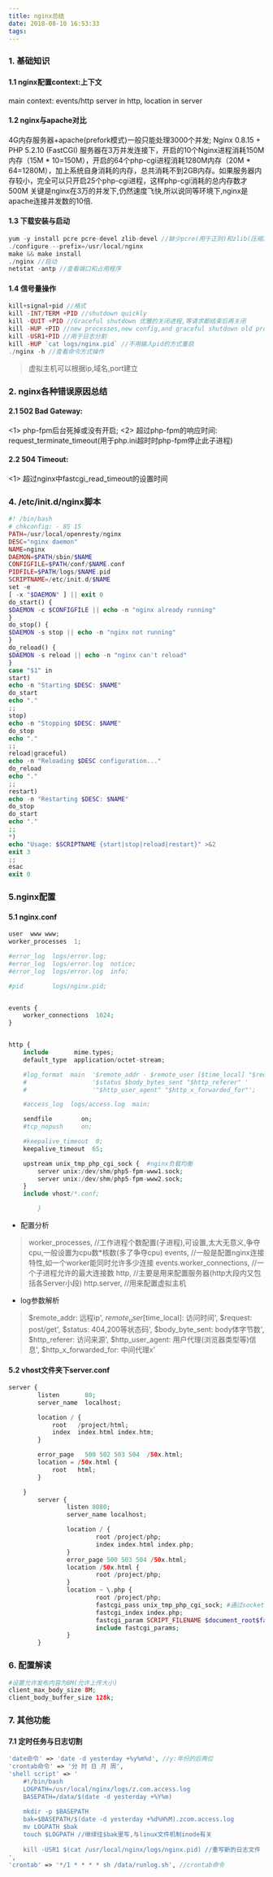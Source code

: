 ```yaml
---
title: nginx总结
date: 2018-08-10 16:53:33
tags:
---
```

### 1. 基础知识
#### 1.1 nginx配置context:上下文
main context: events/http
server in http, location in server

#### 1.2 nginx与apache对比
4G内存服务器+apache(prefork模式)一般只能处理3000个并发;
Nginx 0.8.15 + PHP 5.2.10 (FastCGI) 服务器在3万并发连接下，开启的10个Nginx进程消耗150M内存（15M \* 10=150M），开启的64个php-cgi进程消耗1280M内存（20M * 64=1280M），加上系统自身消耗的内存，总共消耗不到2GB内存。如果服务器内存较小，完全可以只开启25个php-cgi进程，这样php-cgi消耗的总内存数才500M
关键是nginx在3万的并发下,仍然速度飞快,所以说同等环境下,nginx是apache连接并发数的10倍.

#### 1.3 下载安装与启动
```php
yum -y install pcre pcre-devel zlib-devel //缺少pcre(用于正则)和zlib(压缩算法)的情况
./configure --prefix=/usr/local/nginx
make && make install
./nginx //启动
netstat -antp //查看端口和占用程序
```

#### 1.4 信号量操作
```php
kill+signal+pid //格式
kill -INT/TERM +PID //shutdown quickly
kill -QUIT +PID //Graceful shutdown 优雅的关闭进程,等请求都结束后再关闭
kill -HUP +PID //new processes,new config,and graceful shutdown old processes.
kill -USR1+PID //用于日志分割
kill -HUP `cat logs/nginx.pid` //不用输入pid的方式重启
./nginx -h //查看命令方式操作
```

> 虚拟主机可以根据ip,域名,port建立

### 2. nginx各种错误原因总结
#### 2.1 502 Bad Gateway:
<1> php-fpm后台死掉或没有开启;
<2> 超过php-fpm的响应时间: request_terminate_timeout(用于php.ini超时时php-fpm停止此子进程)

#### 2.2 504 Timeout:
<1> 超过nginx中fastcgi_read_timeout的设置时间

### 4. /etc/init.d/nginx脚本
```php
#! /bin/bash
# chkconfig: - 85 15
PATH=/usr/local/openresty/nginx
DESC="nginx daemon"
NAME=nginx
DAEMON=$PATH/sbin/$NAME
CONFIGFILE=$PATH/conf/$NAME.conf
PIDFILE=$PATH/logs/$NAME.pid
SCRIPTNAME=/etc/init.d/$NAME
set -e
[ -x "$DAEMON" ] || exit 0
do_start() {
$DAEMON -c $CONFIGFILE || echo -n "nginx already running"
}
do_stop() {
$DAEMON -s stop || echo -n "nginx not running"
}
do_reload() {
$DAEMON -s reload || echo -n "nginx can't reload"
}
case "$1" in
start)
echo -n "Starting $DESC: $NAME"
do_start
echo "."
;;
stop)
echo -n "Stopping $DESC: $NAME"
do_stop
echo "."
;;
reload|graceful)
echo -n "Reloading $DESC configuration..."
do_reload
echo "."
;;
restart)
echo -n "Restarting $DESC: $NAME"
do_stop
do_start
echo "."
;;
*)
echo "Usage: $SCRIPTNAME {start|stop|reload|restart}" >&2
exit 3
;;
esac
exit 0
```

### 5.nginx配置
#### 5.1 nginx.conf
```php
user  www www;
worker_processes  1;

#error_log  logs/error.log;
#error_log  logs/error.log  notice;
#error_log  logs/error.log  info;

#pid        logs/nginx.pid;


events {
    worker_connections  1024;
}


http {
    include       mime.types;
    default_type  application/octet-stream;

    #log_format  main  '$remote_addr - $remote_user [$time_local] "$request" '
    #                  '$status $body_bytes_sent "$http_referer" '
    #                  '"$http_user_agent" "$http_x_forwarded_for"';

    #access_log  logs/access.log  main;

    sendfile        on;
    #tcp_nopush     on;

    #keepalive_timeout  0;
    keepalive_timeout  65;

    upstream unix_tmp_php_cgi_sock {  #nginx负载均衡
        server unix:/dev/shm/php5-fpm-www1.sock;
        server unix:/dev/shm/php5-fpm-www2.sock;
    }
    include vhost/*.conf;

        }
```

- 配置分析
> worker_processes, //工作进程个数配置(子进程),可设置,太大无意义,争夺cpu,一般设置为cpu数*核数(多了争夺cpu)
> events, //一般是配置nginx连接特性,如一个worker能同时允许多少连接
> events.worker_connections, //一个子进程允许的最大连接数
> http, //主要是用来配置服务器(http大段内又包括各Server小段)
> http.server, //用来配置虚拟主机

- log参数解析
> $remote_addr: 远程ip',
> $remote_user[$time_local]: 访问时间',
> $request: post/get',
> $status: 404,200等状态码',
> $body_byte_sent: body体字节数',
> $http_referer: 访问来源',
> $http_user_agent: 用户代理(浏览器类型等)信息',
> $http_x_forwarded_for: 中间代理x'

#### 5.2 vhost文件夹下server.conf
```php
server {
        listen       80;
        server_name  localhost;

        location / {
            root   /project/html;
            index  index.html index.htm;
        }

        error_page   500 502 503 504  /50x.html;
        location = /50x.html {
            root   html;
        }

    }
        server {
                listen 8080;
                server_name localhost;

                location / {
                        root /project/php;
                        index index.html index.php;
                }
                error_page 500 503 504 /50x.html;
                location /50x.html {
                        root /project/php;
                }
                location ~ \.php {
                        root /project/php;
                        fastcgi_pass unix_tmp_php_cgi_sock; #通过socket连接(存在多个php-fpm线程池则填写负载名称)
                        fastcgi_index index.php;
                        fastcgi_param SCRIPT_FILENAME $document_root$fastcgi_script_name;
                        include fastcgi_params;
                }
        }
```

### 6. 配置解读
```php
#设置允许发布内容为8M(允许上传大小)
client_max_body_size 8M;
client_body_buffer_size 128k;
```

### 7. 其他功能
#### 7.1 定时任务与日志切割
```php
'date命令' => 'date -d yesterday +%y%m%d', //y:年份的后两位
'crontab命令' => '分 时 日 月 周',
'shell script' => '
    #!/bin/bash
    LOGPATH=/usr/local/nginx/logs/z.com.access.log
    BASEPATH=/data/$(date -d yesterday +%Y%m)
    
    mkdir -p $BASEPATH
    bak=$BASEPATH/$(date -d yesterday +%d%H%M).zcom.access.log
    mv LOGPATH $bak
    touch $LOGPATH //继续往$bak里写,与linux文件机制inode有关
    
    kill -USR1 $(cat /usr/local/nginx/logs/nginx.pid) //重写新的日志文件
',
'crontab' => '*/1 * * * * sh /data/runlog.sh', //crontab命令
```
